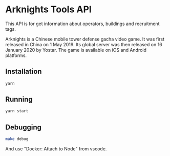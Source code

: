 # Arknights Tools API

This API is for get information about operators, buildings and recruitment tags.

Arknights is a Chinese mobile tower defense gacha video game. It was first released in China on 1 May 2019. Its global server was then released on 16 January 2020 by Yostar. The game is available on iOS and Android platforms.

## Installation

```bash
yarn
```

## Running

```bash
yarn start
```

## Debugging

```bash
make debug
```

And use "Docker: Attach to Node" from vscode.
